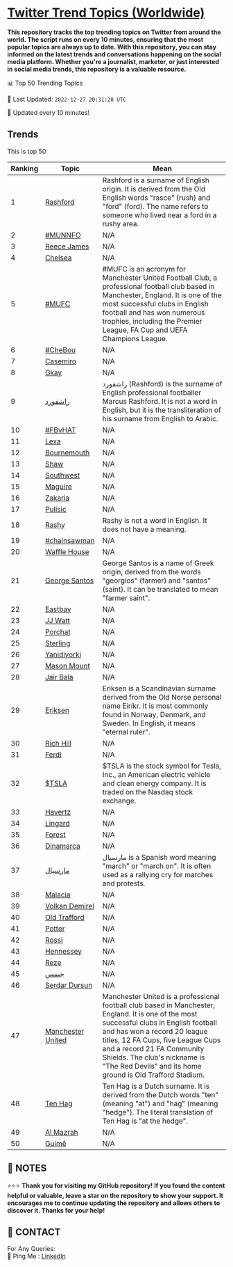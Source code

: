 [Twitter Trend Topics (Worldwide)](https://github.com/ErcinDedeoglu/Twitter-Trend-Topics)
==========

**This repository tracks the top trending topics on Twitter from around the world. 
The script runs on every 10 minutes, ensuring that the most popular topics are always up to date. 
With this repository, you can stay informed on the latest trends and conversations happening on the social media platform. 
Whether you're a journalist, marketer, or just interested in social media trends, this repository is a valuable resource.**


📊 Top 50 Trending Topics

📆 Last Updated: `2022-12-27 20:31:20 UTC`

🔧 Updated every 10 minutes!


## Trends

This is top 50

| Ranking | Topic | Mean |
| ------- | ------------ | ------------ |
| 1 | [Rashford](http://twitter.com/search?q=Rashford) | Rashford is a surname of English origin. It is derived from the Old English words "rasce" (rush) and "ford" (ford). The name refers to someone who lived near a ford in a rushy area. |
| 2 | [#MUNNFO](http://twitter.com/search?q=%23MUNNFO) | N/A |
| 3 | [Reece James](http://twitter.com/search?q=Reece+James) | N/A |
| 4 | [Chelsea](http://twitter.com/search?q=Chelsea) | N/A |
| 5 | [#MUFC](http://twitter.com/search?q=%23MUFC) | #MUFC is an acronym for Manchester United Football Club, a professional football club based in Manchester, England. It is one of the most successful clubs in English football and has won numerous trophies, including the Premier League, FA Cup and UEFA Champions League. |
| 6 | [#CheBou](http://twitter.com/search?q=%23CheBou) | N/A |
| 7 | [Casemiro](http://twitter.com/search?q=Casemiro) | N/A |
| 8 | [Gkay](http://twitter.com/search?q=Gkay) | N/A |
| 9 | [راشفورد](http://twitter.com/search?q=%d8%b1%d8%a7%d8%b4%d9%81%d9%88%d8%b1%d8%af) | راشفورد (Rashford) is the surname of English professional footballer Marcus Rashford. It is not a word in English, but it is the transliteration of his surname from English to Arabic. |
| 10 | [#FBvHAT](http://twitter.com/search?q=%23FBvHAT) | N/A |
| 11 | [Lexa](http://twitter.com/search?q=Lexa) | N/A |
| 12 | [Bournemouth](http://twitter.com/search?q=Bournemouth) | N/A |
| 13 | [Shaw](http://twitter.com/search?q=Shaw) | N/A |
| 14 | [Southwest](http://twitter.com/search?q=Southwest) | N/A |
| 15 | [Maguire](http://twitter.com/search?q=Maguire) | N/A |
| 16 | [Zakaria](http://twitter.com/search?q=Zakaria) | N/A |
| 17 | [Pulisic](http://twitter.com/search?q=Pulisic) | N/A |
| 18 | [Rashy](http://twitter.com/search?q=Rashy) | Rashy is not a word in English. It does not have a meaning. |
| 19 | [#chainsawman](http://twitter.com/search?q=%23chainsawman) | N/A |
| 20 | [Waffle House](http://twitter.com/search?q=Waffle+House) | N/A |
| 21 | [George Santos](http://twitter.com/search?q=George+Santos) | George Santos is a name of Greek origin, derived from the words "georgios" (farmer) and "santos" (saint). It can be translated to mean "farmer saint". |
| 22 | [Eastbay](http://twitter.com/search?q=Eastbay) | N/A |
| 23 | [JJ Watt](http://twitter.com/search?q=JJ+Watt) | N/A |
| 24 | [Porchat](http://twitter.com/search?q=Porchat) | N/A |
| 25 | [Sterling](http://twitter.com/search?q=Sterling) | N/A |
| 26 | [Yanidiyorki](http://twitter.com/search?q=Yanidiyorki) | N/A |
| 27 | [Mason Mount](http://twitter.com/search?q=Mason+Mount) | N/A |
| 28 | [Jair Bala](http://twitter.com/search?q=Jair+Bala) | N/A |
| 29 | [Eriksen](http://twitter.com/search?q=Eriksen) | Eriksen is a Scandinavian surname derived from the Old Norse personal name Eiríkr. It is most commonly found in Norway, Denmark, and Sweden. In English, it means "eternal ruler". |
| 30 | [Rich Hill](http://twitter.com/search?q=Rich+Hill) | N/A |
| 31 | [Ferdi](http://twitter.com/search?q=Ferdi) | N/A |
| 32 | [$TSLA](http://twitter.com/search?q=%24TSLA) | $TSLA is the stock symbol for Tesla, Inc., an American electric vehicle and clean energy company. It is traded on the Nasdaq stock exchange. |
| 33 | [Havertz](http://twitter.com/search?q=Havertz) | N/A |
| 34 | [Lingard](http://twitter.com/search?q=Lingard) | N/A |
| 35 | [Forest](http://twitter.com/search?q=Forest) | N/A |
| 36 | [Dinamarca](http://twitter.com/search?q=Dinamarca) | N/A |
| 37 | [مارسيال](http://twitter.com/search?q=%d9%85%d8%a7%d8%b1%d8%b3%d9%8a%d8%a7%d9%84) | مارسيال is a Spanish word meaning "march" or "march on". It is often used as a rallying cry for marches and protests. |
| 38 | [Malacia](http://twitter.com/search?q=Malacia) | N/A |
| 39 | [Volkan Demirel](http://twitter.com/search?q=Volkan+Demirel) | N/A |
| 40 | [Old Trafford](http://twitter.com/search?q=Old+Trafford) | N/A |
| 41 | [Potter](http://twitter.com/search?q=Potter) | N/A |
| 42 | [Rossi](http://twitter.com/search?q=Rossi) | N/A |
| 43 | [Hennessey](http://twitter.com/search?q=Hennessey) | N/A |
| 44 | [Reze](http://twitter.com/search?q=Reze) | N/A |
| 45 | [جيمس](http://twitter.com/search?q=%d8%ac%d9%8a%d9%85%d8%b3) | N/A |
| 46 | [Serdar Dursun](http://twitter.com/search?q=Serdar+Dursun) | N/A |
| 47 | [Manchester United](http://twitter.com/search?q=Manchester+United) | Manchester United is a professional football club based in Manchester, England. It is one of the most successful clubs in English football and has won a record 20 league titles, 12 FA Cups, five League Cups and a record 21 FA Community Shields. The club's nickname is "The Red Devils" and its home ground is Old Trafford Stadium. |
| 48 | [Ten Hag](http://twitter.com/search?q=Ten+Hag) | Ten Hag is a Dutch surname. It is derived from the Dutch words "ten" (meaning "at") and "hag" (meaning "hedge"). The literal translation of Ten Hag is "at the hedge". |
| 49 | [Al Mazrah](http://twitter.com/search?q=Al+Mazrah) | N/A |
| 50 | [Guimê](http://twitter.com/search?q=Guim%c3%aa) | N/A |




## 📝 NOTES

⭐⭐⭐ **Thank you for visiting my GitHub repository! If you found the content helpful or valuable, leave a star on the repository to show your support. It encourages me to continue updating the repository and allows others to discover it. Thanks for your help!**

## 📨 CONTACT

 For Any Queries:  
            🏓 Ping Me : [LinkedIn](https://www.linkedin.com/in/ercindedeoglu/)